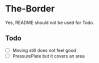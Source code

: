 # The-Border

Yes, README should not be used for Todo.

## Todo

- [ ] Moving still does not feel good
- [ ] PressurePlate but it covers an area
